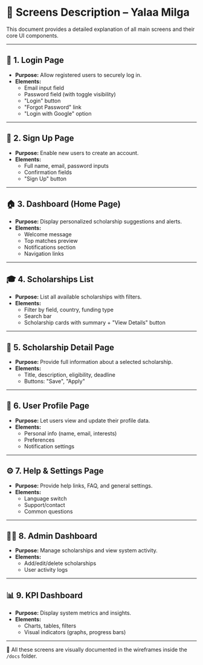 # 📄 Screens Description – Yalaa Milga

This document provides a detailed explanation of all main screens and their core UI components.

---

## 🔐 1. Login Page
- **Purpose:** Allow registered users to securely log in.
- **Elements:**
  - Email input field
  - Password field (with toggle visibility)
  - "Login" button
  - "Forgot Password" link
  - "Login with Google" option

---

## 📝 2. Sign Up Page
- **Purpose:** Enable new users to create an account.
- **Elements:**
  - Full name, email, password inputs
  - Confirmation fields
  - "Sign Up" button

---

## 🏠 3. Dashboard (Home Page)
- **Purpose:** Display personalized scholarship suggestions and alerts.
- **Elements:**
  - Welcome message
  - Top matches preview
  - Notifications section
  - Navigation links

---

## 🎓 4. Scholarships List
- **Purpose:** List all available scholarships with filters.
- **Elements:**
  - Filter by field, country, funding type
  - Search bar
  - Scholarship cards with summary + "View Details" button

---

## 📄 5. Scholarship Detail Page
- **Purpose:** Provide full information about a selected scholarship.
- **Elements:**
  - Title, description, eligibility, deadline
  - Buttons: "Save", "Apply"

---

## 👤 6. User Profile Page
- **Purpose:** Let users view and update their profile data.
- **Elements:**
  - Personal info (name, email, interests)
  - Preferences
  - Notification settings

---

## ⚙️ 7. Help & Settings Page
- **Purpose:** Provide help links, FAQ, and general settings.
- **Elements:**
  - Language switch
  - Support/contact
  - Common questions

---

## 🧑‍💼 8. Admin Dashboard
- **Purpose:** Manage scholarships and view system activity.
- **Elements:**
  - Add/edit/delete scholarships
  - User activity logs

---

## 📊 9. KPI Dashboard
- **Purpose:** Display system metrics and insights.
- **Elements:**
  - Charts, tables, filters
  - Visual indicators (graphs, progress bars)

---

📌 All these screens are visually documented in the wireframes inside the `/docs` folder.
